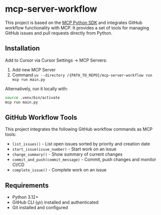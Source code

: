 # mcp-server-workflow

This project is based on the [MCP Python SDK](https://github.com/modelcontextprotocol/python-sdk) and integrates GitHub workflow functionality with MCP. It provides a set of tools for managing GitHub issues and pull requests directly from Python.

## Installation

Add to Cursor via Cursor Settings -> MCP Servers:

1. Add new MCP Server
2. Command `uv --directory /{PATH_TO_REPO}/mcp-server-workflow run mcp run main.py`

Alternatively, run it locally with:

```bash
source .venv/bin/activate
mcp run main.py
```

## GitHub Workflow Tools

This project integrates the following GitHub workflow commands as MCP tools:

- `list_issues()` - List open issues sorted by priority and creation date
- `start_issue(issue_number)` - Start work on an issue
- `change_summary()` - Show summary of current changes
- `commit_and_push(commit_message)` - Commit, push changes and monitor CI/CD
- `complete_issue()` - Complete work on an issue

## Requirements

- Python 3.12+
- GitHub CLI (`gh`) installed and authenticated
- Git installed and configured
